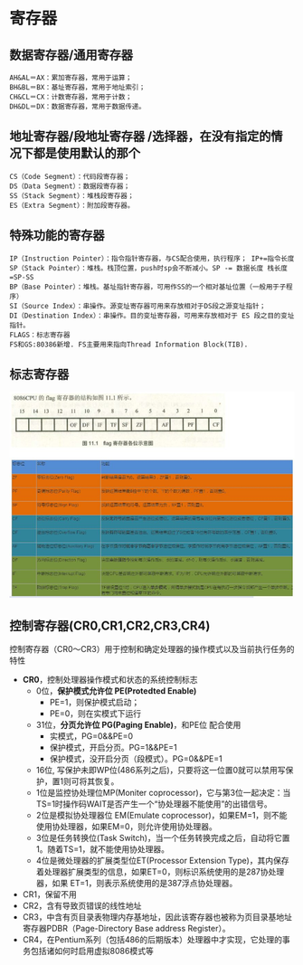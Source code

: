 # 寄存器
## 数据寄存器/通用寄存器
    AH&AL＝AX：累加寄存器，常用于运算； 
    BH&BL＝BX：基址寄存器，常用于地址索引； 
    CH&CL＝CX：计数寄存器，常用于计数； 
    DH&DL＝DX：数据寄存器，常用于数据传递。 

## 地址寄存器/段地址寄存器 /选择器，在没有指定的情况下都是使用默认的那个
    CS（Code Segment）：代码段寄存器； 
    DS（Data Segment）：数据段寄存器； 
    SS（Stack Segment）：堆栈段寄存器； 
    ES（Extra Segment）：附加段寄存器。 

## 特殊功能的寄存器 
    IP（Instruction Pointer）：指令指针寄存器，与CS配合使用，执行程序； IP+=指令长度
    SP（Stack Pointer）：堆栈。栈顶位置，push时sp会不断减小。SP -= 数据长度 栈长度=SP-SS
    BP（Base Pointer）：堆栈。基址指针寄存器，可用作SS的一个相对基址位置（一般用于子程序）
    SI（Source Index）：串操作。源变址寄存器可用来存放相对于DS段之源变址指针； 
    DI（Destination Index）：串操作。目的变址寄存器，可用来存放相对于 ES 段之目的变址指针。
    FLAGS：标志寄存器
    FS和GS:80386新增. FS主要用来指向Thread Information Block(TIB).

## 标志寄存器
![](../../photo/paste-9ebae7b9598330285bb9d695301441b54f855329.jpg)

## 控制寄存器(CR0,CR1,CR2,CR3,CR4)
控制寄存器（CR0～CR3）用于控制和确定处理器的操作模式以及当前执行任务的特性

- **CR0**，控制处理器操作模式和状态的系统控制标志
	- 0位，**保护模式允许位 PE(Protedted Enable)**
		- PE=1，则保护模式启动；
		- PE=0，则在实模式下运行
	- 31位，**分页允许位 PG(Paging Enable)**，和PE位 配合使用
		- 实模式，PG=0&&PE=0
		- 保护模式，开启分页。PG=1&&PE=1
		- 保护模式，没开启分页（段模式）。PG=0&&PE=1
	- 16位, 写保护未即WP位(486系列之后)，只要将这一位置0就可以禁用写保护，置1则可将其恢复。
	- 1位是监控协处理位MP(Moniter coprocessor)，它与第3位一起决定：当TS=1时操作码WAIT是否产生一个“协处理器不能使用”的出错信号。
	- 2位是模拟协处理器位 EM(Emulate coprocessor)，如果EM=1，则不能使用协处理器，如果EM=0，则允许使用协处理器。
	- 3位是任务转换位(Task Switch)，当一个任务转换完成之后，自动将它置1。随着TS=1，就不能使用协处理器。
	- 4位是微处理器的扩展类型位ET(Processor Extension Type)，其内保存着处理器扩展类型的信息，如果ET=0，则标识系统使用的是287协处理器，如果 ET=1，则表示系统使用的是387浮点协处理器。
- CR1，保留不用
- CR2，含有导致页错误的线性地址
- CR3，中含有页目录表物理内存基地址，因此该寄存器也被称为页目录基地址寄存器PDBR（Page-Directory Base address Register）。
- CR4，在Pentium系列（包括486的后期版本）处理器中才实现，它处理的事务包括诸如何时启用虚拟8086模式等